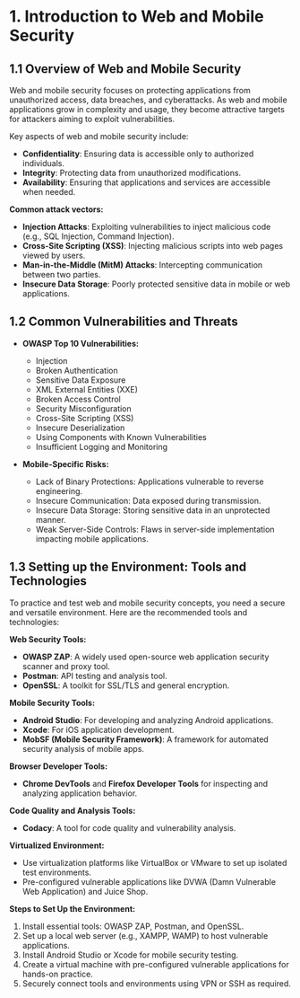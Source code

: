 # 1. Introduction to Web and Mobile Security

## **1.1 Overview of Web and Mobile Security**

Web and mobile security focuses on protecting applications from unauthorized access, data breaches, and cyberattacks. As web and mobile applications grow in complexity and usage, they become attractive targets for attackers aiming to exploit vulnerabilities.

Key aspects of web and mobile security include:

- **Confidentiality**: Ensuring data is accessible only to authorized individuals.
- **Integrity**: Protecting data from unauthorized modifications.
- **Availability**: Ensuring that applications and services are accessible when needed.

**Common attack vectors:**

- **Injection Attacks**: Exploiting vulnerabilities to inject malicious code (e.g., SQL Injection, Command Injection).
- **Cross-Site Scripting (XSS)**: Injecting malicious scripts into web pages viewed by users.
- **Man-in-the-Middle (MitM) Attacks**: Intercepting communication between two parties.
- **Insecure Data Storage**: Poorly protected sensitive data in mobile or web applications.

## **1.2 Common Vulnerabilities and Threats**

- **OWASP Top 10 Vulnerabilities:**

  - Injection
  - Broken Authentication
  - Sensitive Data Exposure
  - XML External Entities (XXE)
  - Broken Access Control
  - Security Misconfiguration
  - Cross-Site Scripting (XSS)
  - Insecure Deserialization
  - Using Components with Known Vulnerabilities
  - Insufficient Logging and Monitoring

- **Mobile-Specific Risks:**

  - Lack of Binary Protections: Applications vulnerable to reverse engineering.
  - Insecure Communication: Data exposed during transmission.
  - Insecure Data Storage: Storing sensitive data in an unprotected manner.
  - Weak Server-Side Controls: Flaws in server-side implementation impacting mobile applications.

## **1.3 Setting up the Environment: Tools and Technologies**

To practice and test web and mobile security concepts, you need a secure and versatile environment. Here are the recommended tools and technologies:

**Web Security Tools:**

- **OWASP ZAP**: A widely used open-source web application security scanner and proxy tool.
- **Postman**: API testing and analysis tool.
- **OpenSSL**: A toolkit for SSL/TLS and general encryption.

**Mobile Security Tools:**

- **Android Studio**: For developing and analyzing Android applications.
- **Xcode**: For iOS application development.
- **MobSF (Mobile Security Framework)**: A framework for automated security analysis of mobile apps.

**Browser Developer Tools:**

- **Chrome DevTools** and **Firefox Developer Tools** for inspecting and analyzing application behavior.

**Code Quality and Analysis Tools:**

- **Codacy**: A tool for code quality and vulnerability analysis.

**Virtualized Environment:**

- Use virtualization platforms like VirtualBox or VMware to set up isolated test environments.
- Pre-configured vulnerable applications like DVWA (Damn Vulnerable Web Application) and Juice Shop.

**Steps to Set Up the Environment:**

1. Install essential tools: OWASP ZAP, Postman, and OpenSSL.
1. Set up a local web server (e.g., XAMPP, WAMP) to host vulnerable applications.
1. Install Android Studio or Xcode for mobile security testing.
1. Create a virtual machine with pre-configured vulnerable applications for hands-on practice.
1. Securely connect tools and environments using VPN or SSH as required.
